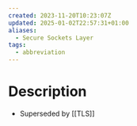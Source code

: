 ```yaml
---
created: 2023-11-20T10:23:07Z
updated: 2025-01-02T22:57:31+01:00
aliases:
  - Secure Sockets Layer
tags:
  - abbreviation
---
```

# Description
- Superseded by [[TLS]]